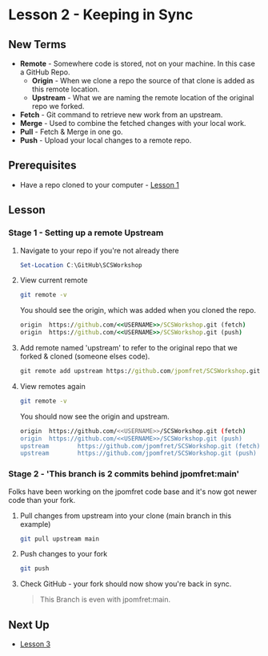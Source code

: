 # Lesson 2 - Keeping in Sync

## New Terms

- **Remote** - Somewhere code is stored, not on your machine. In this case a GitHub Repo.
  - **Origin** - When we clone a repo the source of that clone is added as this remote location.
  - **Upstream** - What we are naming the remote location of the original repo we forked.
- **Fetch** - Git command to retrieve new work from an upstream.
- **Merge** - Used to combine the fetched changes with your local work.
- **Pull** - Fetch & Merge in one go.
- **Push** - Upload your local changes to a remote repo.

## Prerequisites

- Have a repo cloned to your computer - [Lesson 1](../Lessons/Lesson1.md)

## Lesson

### Stage 1 - Setting up a remote Upstream

1. Navigate to your repo if you're not already there

    ``` PowerShell
    Set-Location C:\GitHub\SCSWorkshop
    ```

2. View current remote

    ```bash
    git remote -v
    ```

    You should see the origin, which was added when you cloned the repo.

    ```cmd
    origin  https://github.com/<<USERNAME>>/SCSWorkshop.git (fetch)
    origin  https://github.com/<<USERNAME>>/SCSWorkshop.git (push)
    ```

3. Add remote named 'upstream' to refer to the original repo that we forked & cloned (someone elses code).

    ```cmd
    git remote add upstream https://github.com/jpomfret/SCSWorkshop.git
    ```

4. View remotes again

    ```bash
    git remote -v
    ```

    You should now see the origin and upstream.

    ```bash
    origin  https://github.com/<<USERNAME>>/SCSWorkshop.git (fetch)
    origin  https://github.com/<<USERNAME>>/SCSWorkshop.git (push)
    upstream        https://github.com/jpomfret/SCSWorkshop.git (fetch)
    upstream        https://github.com/jpomfret/SCSWorkshop.git (push)
    ```

### Stage 2 - 'This branch is 2 commits behind jpomfret:main'

Folks have been working on the jpomfret code base and it's now got newer code than your fork.

1. Pull changes from upstream into your clone (main branch in this example)

    ```bash
    git pull upstream main
    ```

2. Push changes to your fork

    ```bash
    git push
    ```

3. Check GitHub - your fork should now show you're back in sync.
    > This Branch is even with jpomfret:main.

## Next Up

- [Lesson 3](../Lessons/Lesson3.md)
